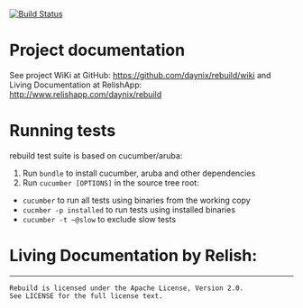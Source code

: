[![Build Status](https://travis-ci.org/daynix/rebuild.svg?branch=master)](https://travis-ci.org/daynix/rebuild)

# Project documentation

See project WiKi at GitHub: https://github.com/daynix/rebuild/wiki
and Living Documentation at RelishApp: http://www.relishapp.com/daynix/rebuild

# Running tests

rebuild test suite is based on cucumber/aruba:

1. Run `bundle` to install cucumber, aruba and other dependencies
2. Run `cucumber [OPTIONS]` in the source tree root:
  * `cucumber` to run all tests using binaries from the working copy
  * `cucmber -p installed` to run tests using installed binaries
  * `cucumber -t ~@slow` to exclude slow tests

# Living Documentation by Relish:


---

    Rebuild is licensed under the Apache License, Version 2.0.
    See LICENSE for the full license text.
